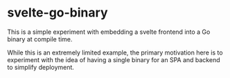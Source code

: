 # svelte-go-binary
This is a simple experiment with embedding a svelte frontend into a Go binary at compile time. 

While this is an extremely limited example, the primary motivation here is to experiment with the idea of having a single binary
for an SPA and backend to simplify deployment. 





